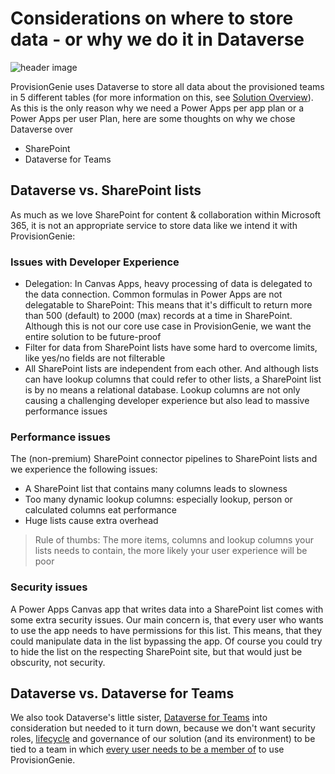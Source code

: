 # Considerations on where to store data - or why we do it in Dataverse

![header image](https://github.com/ProvisionGenie/ProvisionGenie/blob/main/Docs/media/Genie_Header.png)

ProvisionGenie uses Dataverse to store all data about the provisioned teams in 5 different tables (for more information on this, see [Solution Overview](https://github.com/ProvisionGenie/ProvisionGenie/blob/main/Docs/LogicApps.md#solution-overview)). As this is the only reason why we need a Power Apps per app plan or a Power Apps per user Plan, here are some thoughts on why we chose Dataverse over

- SharePoint
- Dataverse for Teams

## Dataverse vs. SharePoint lists

As much as we love SharePoint for content & collaboration within Microsoft 365, it is not an appropriate service to store data like we intend it with ProvisionGenie:

### Issues with Developer Experience

- Delegation: In Canvas Apps, heavy processing of data is delegated to the data connection. Common formulas in Power Apps are not delegatable to SharePoint: This means that it's difficult to return more than 500 (default) to 2000 (max) records at a time in SharePoint. Although this is not our core use case in ProvisionGenie, we want the entire solution to be future-proof
- Filter for data from SharePoint lists have some hard to overcome limits, like yes/no fields are not filterable
- All SharePoint lists are independent from each other. And although lists can have lookup columns that could refer to other lists, a SharePoint list is by no means a relational database. Lookup columns are not only causing a challenging developer experience but also lead to massive performance issues

### Performance issues

The (non-premium) SharePoint connector pipelines to SharePoint lists and we experience the following issues:

- A SharePoint list that contains many columns leads to slowness
- Too many dynamic lookup columns: especially lookup, person or calculated columns eat performance
- Huge lists cause extra overhead

> Rule of thumbs: The more items, columns and lookup columns your lists needs to contain, the more likely your user experience will be poor

### Security issues

A Power Apps Canvas app that writes data into a SharePoint list comes with some extra security issues. Our main concern is, that every user who wants to use the app needs to have permissions for this list. This means, that they could manipulate data in the list bypassing the app. Of course you could try to hide the list on the respecting SharePoint site, but that would just be obscurity, not security.

## Dataverse vs. Dataverse for Teams

We also took Dataverse's little sister, [Dataverse for Teams](https://docs.microsoft.com/powerapps/teams/data-platform-compare) into consideration but needed to it turn down, because we don't want security roles, [lifecycle](https://docs.microsoft.com/power-platform/admin/about-teams-environment#environment-lifecycle) and governance of our solution (and its environment) to be tied to a team in which [every user needs to be a member of](https://docs.microsoft.com/powerapps/teams/data-platform-compare) to use ProvisionGenie.
